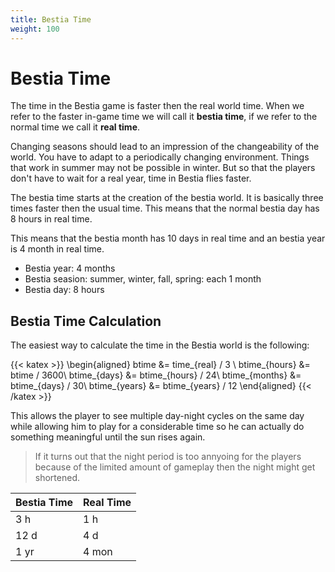 ```yaml
---
title: Bestia Time
weight: 100
---
```

# Bestia Time

The time in the Bestia game is faster then the real world time. When we refer to the faster in-game time we will call it
**bestia time**, if we refer to the normal time we call it **real time**.

Changing seasons should lead to an impression of the changeability of the world. You have to adapt to a periodically
changing environment. Things that work in summer may not be possible in winter. But so that the players don't have
to wait for a real year, time in Bestia flies faster.

The bestia time starts at the creation of the bestia world. It is basically three times faster then the usual time.
This means that the normal bestia day has 8 hours in real time.

This means that the bestia month has 10 days in real time and an bestia year is 4 month in real time.

* Bestia year: 4 months
* Bestia seasion: summer, winter, fall, spring: each 1 month
* Bestia day: 8 hours

## Bestia Time Calculation

The easiest way to calculate the time in the Bestia world is the following:

{{< katex >}}
\begin{aligned}
   btime &= time_{real} / 3 \\
   btime_{hours} &= btime / 3600\\
   btime_{days} &= btime_{hours} / 24\\
   btime_{months} &= btime_{days} / 30\\
   btime_{years} &= btime_{years} / 12
\end{aligned}
{{< /katex >}}

This allows the player to see multiple day-night cycles on the same day while allowing him to play for a considerable
time so he can actually do something meaningful until the sun rises again.

> If it turns out that the night period is too annyoing for the players because
> of the limited amount of gameplay then the night might get shortened.

| Bestia Time | Real Time |
| ----------- | --------- |
| 3 h         | 1 h       |
| 12 d        | 4 d       |
| 1 yr        | 4 mon     |
